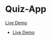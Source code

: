 # Quiz-App

[Live Demo](https://yousef132.github.io/Quiz-App/)

- [Live Demo](https://yousef132.github.io/Elzero-Template-Three/)
